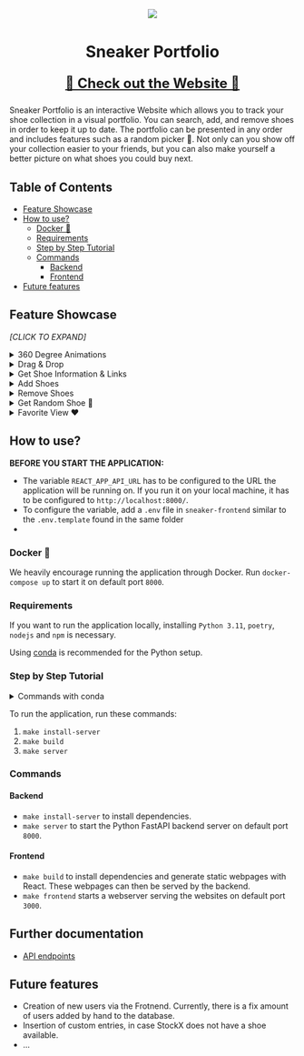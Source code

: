 
<p align="center">
<img src = readme-media/gifs/portfolio.gif > </img>
</p>
<h1 align="center"> Sneaker Portfolio   </h1>

<font size=5px>
<b align="center">

<a href="https://nsli.me"> 👟 Check out the Website 👟</a>

</b>
</font >

Sneaker Portfolio is an interactive Website which allows you to track your shoe collection in a visual portfolio. You can search, add, and remove shoes in order to keep it up to date. The portfolio can be presented in any order and includes features such as a random picker 🎲. Not only can you show off your collection easier to your friends, but you can also make yourself a better picture on what shoes you could buy next. 


## Table of Contents


- [Feature Showcase](#feature-showcase)
- [How to use?](#how-to-use)
  - [Docker 🐳](#docker-)
  - [Requirements](#requirements)
  - [Step by Step Tutorial](#step-by-step-tutorial)
  - [Commands](#commands)
    - [Backend](#backend)
    - [Frontend](#frontend)
- [Future features](#future-features)


## Feature Showcase




*[CLICK TO EXPAND]*
<details>
    <summary> 360 Degree Animations</summary>
    <br> 
    <img src = readme-media/gifs/360.gif > </img>
</details>

<details>
    <summary>Drag & Drop </summary>
    <br> 
    <img src = readme-media/gifs/draganddrop.gif > </img>
</details>

<details>
    <summary>Get Shoe Information & Links</summary>
    <br> 
    <img src = readme-media/gifs/information.gif > </img>
</details>

<details>
    <summary>Add Shoes</summary>
    <br> 
    <img src = readme-media/gifs/add.gif > </img>
</details>


<details>
    <summary>Remove Shoes</summary>
    <br> 
    <img src = readme-media/gifs/remove.gif > </img>
</details>

<details>
    <summary>Get Random Shoe 🎲</summary>
    <br> 
    <img src = readme-media/gifs/random.gif > </img>
</details>

<details>
    <summary>Favorite View ❤️</summary>
    <br> 
    <img src = readme-media/gifs/favorite.gif > </img>
</details>






## How to use?

**BEFORE YOU START THE APPLICATION:**


- The variable `REACT_APP_API_URL` has to be configured to the URL the application will be running on. If you run it on your local machine, it has to be configured to `http://localhost:8000/`.
- To configure the variable, add a `.env` file in `sneaker-frontend` similar to the `.env.template` found in the same folder 
- 
### Docker 🐳

We heavily encourage running the application through Docker. Run `docker-compose up` to start it on default port `8000`.



### Requirements
If you want to run the application locally, installing `Python 3.11`, `poetry`, `nodejs` and `npm` is necessary.

Using [conda](https://docs.conda.io/en/latest/) is recommended for the Python setup.



### Step by Step Tutorial

<details>
    <summary>Commands with conda
    </summary>
    If you are using conda, run: 

<ol>
    

<li> <code>conda create -n sneaker python=3.11 </code></li>
<li> <code>conda activate sneaker </code></li>
<li> <code>pip install poetry </code></li>

</ol>

</details>



To run the application, run these commands:
1. `make install-server` 
2. `make build`
3. `make server`



### Commands
#### Backend

- `make install-server` to install dependencies.
- `make server` to start the Python FastAPI backend server on default port `8000`.


#### Frontend

- `make build` to install dependencies and generate static webpages with React. These webpages can then be served by the backend. 
- `make frontend` starts a webserver serving the websites on default port `3000`.



## Further documentation

- [API endpoints](api-endpoints.md)
## Future features

- Creation of new users via the Frotnend. Currently, there is a fix amount of users added by hand to the database.
- Insertion of custom entries, in case StockX does not have a shoe available.
- ...